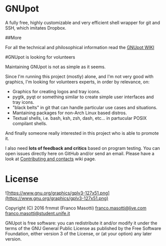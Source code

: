 GNUpot
======
A fully free, highly customizable and very efficient shell wrapper for git 
and SSH, which imitates Dropbox.

##More

For all the technical and philosophical information read the 
[GNUpot WIKI](https://github.com/frnmst/gnupot/wiki)

#GNUpot is looking for volunteers

Maintaining GNUpot is not as simple as it seems.

Since I'm running this project (mostly) alone, and I'm not very good with graphics, 
I'm looking for volunteers experts, in order by relevance, on:
- Graphics for creating logos and tray icons.
- pygtk, pyqt or something similar to create simple user interfaces and tray icons.
- "black belts" in git that can handle particular use cases and situations.
- Mantaining packages for non-Arch Linux based distros.
- Textual shells, i.e. bash, ksh, zsh, dash, etc... in partucular POSIX compilant shells.

And finally someone really interested in this project who is able to promote it.
 
I also need **lots of feedback and critics** based on program testing.
You can open issues directly here on GitHub and/or send an email. Please have a look at 
[Contributing and contacts](https://github.com/frnmst/gnupot/wiki/B.-Contributing-and-contacts) 
wiki page.

# License

![https://www.gnu.org/graphics/gplv3-127x51.png](https://www.gnu.org/graphics/gplv3-127x51.png)

Copyright (C) 2016 frnmst (Franco Masotti) <franco.masotti@live.com>
<franco.masotti@student.unife.it>

GNUpot is free software: you can redistribute it and/or modify
it under the terms of the GNU General Public License as published by
the Free Software Foundation, either version 3 of the License, or
(at your option) any later version.

